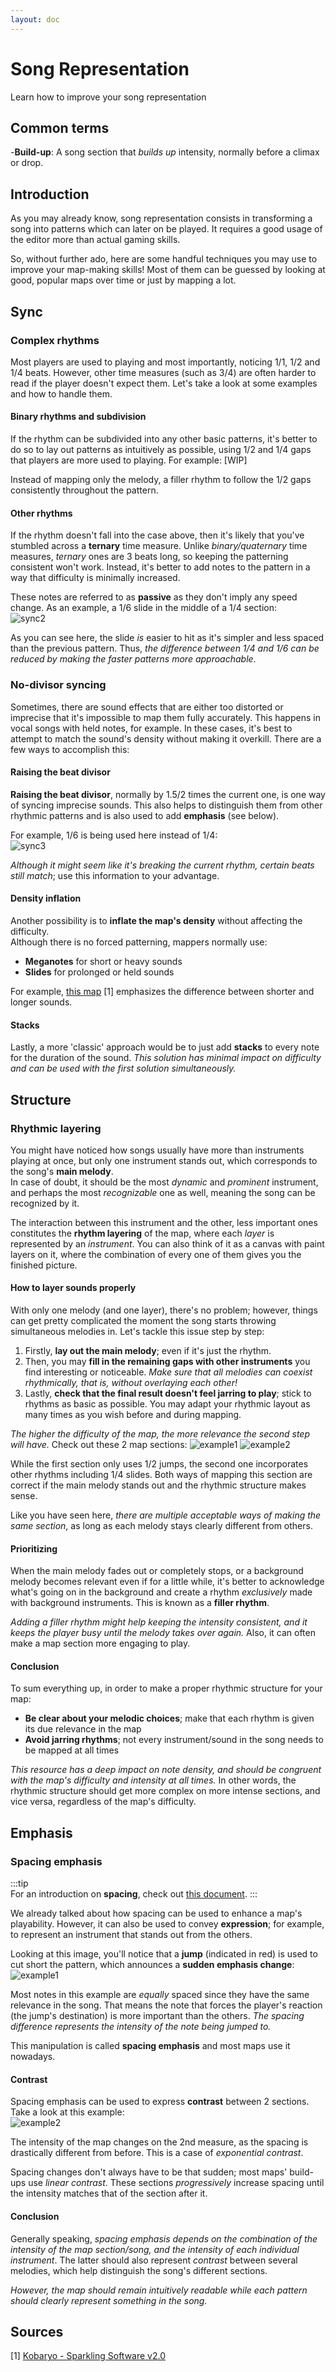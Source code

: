 ```yaml
---
layout: doc
---
```


# Song Representation
Learn how to improve your song representation

## Common terms
-**Build-up**: A song section that _builds up_ intensity, normally before a climax or drop.

## Introduction
As you may already know, song representation consists in transforming a song into patterns
which can later on be played. It requires a good usage of the editor more than actual gaming skills.

So, without further ado, here are some handful techniques you may use to improve your map-making skills!
Most of them can be guessed by looking at good, popular maps over time
or just by mapping a lot.

## Sync

### Complex rhythms
Most players are used to playing and most importantly, noticing 1/1, 1/2 and 1/4 beats. 
However, other time measures (such as 3/4) are often harder to read if the player doesn't expect them.
Let's take a look at some examples and how to handle them.

#### Binary rhythms and subdivision
If the rhythm can be subdivided into any other basic patterns, it's better to do so to lay out patterns as intuitively
as possible, using 1/2 and 1/4 gaps that players are more used to playing.
For example:
[WIP]

Instead of mapping only the melody, a filler rhythm to follow the 1/2 gaps consistently throughout the pattern.

#### Other rhythms
If the rhythm doesn't fall into the case above, then it's likely that you've stumbled across a **ternary** time measure.
Unlike _binary/quaternary_ time measures, _ternary_ ones are 3 beats long, 
so keeping the patterning consistent won't work.
Instead, it's better to add notes to the pattern in a way that difficulty is minimally increased.  

These notes are referred to as **passive** as they don't imply any speed change.
As an example, a 1/6 slide in the middle of a 1/4 section:  
![sync2](../../public/src/map/sync2.jpg)

As you can see here, the slide _is_ easier to hit as it's simpler and less spaced than the previous pattern. 
Thus, _the difference between 1/4 and 1/6 can be reduced by making the faster patterns more approachable_.

### No-divisor syncing
Sometimes, there are sound effects that are either too distorted or imprecise that it's impossible to map them
fully accurately. This happens in vocal songs with held notes, for example.
In these cases, it's best to attempt to match the sound's density without making it overkill.
There are a few ways to accomplish this:

#### Raising the beat divisor
**Raising the beat divisor**, normally by 1.5/2 times the current one, is one way of syncing imprecise sounds.
This also helps to distinguish them from other rhythmic patterns and is also used to add **emphasis** (see below).  

For example, 1/6 is being used here instead of 1/4:    
![sync3](../../public/src/map/sync3.jpg)  

_Although it might seem like it's breaking the current rhythm, certain beats still match_; 
use this information to your advantage.

#### Density inflation
Another possibility is to **inflate the map's density** without affecting the difficulty.   
Although there is no forced patterning, mappers normally use:
- **Meganotes** for short or heavy sounds
- **Slides** for prolonged or held sounds

For example, [this map](https://youtu.be/ru2HSc3-tu8) [1] emphasizes the difference between shorter and longer sounds.

#### Stacks
Lastly, a more 'classic' approach would be to just add **stacks** to every note for the duration of the sound.
_This solution has minimal impact on difficulty and can be used with the first solution simultaneously._

## Structure

### Rhythmic layering
You might have noticed how songs usually have more than instruments playing at once, 
but only one instrument stands out, which corresponds to the song's **main melody**.  
In case of doubt, it should be the most _dynamic_ and _prominent_ instrument, 
and perhaps the most _recognizable_ one as well, meaning the song can be recognized by it.

The interaction between this instrument and the other, 
less important ones constitutes the **rhythm layering** of the map, where each _layer_ is represented by an _instrument_.
You can also think of it as a canvas with paint layers on it, 
where the combination of every one of them gives you the finished picture.

#### How to layer sounds properly
With only one melody (and one layer), there's no problem; however, 
things can get pretty complicated the moment the song starts throwing simultaneous melodies in.
Let's tackle this issue step by step:

1. Firstly, **lay out the main melody**; even if it's just the rhythm.
2. Then, you may **fill in the remaining gaps with other instruments** you find interesting or noticeable.
_Make sure that all melodies can coexist rhythmically, that is, without overlaying each other!_
3. Lastly, **check that the final result doesn't feel jarring to play**; 
stick to rhythms as basic as possible.
You may adapt your rhythmic layout as many times as you wish before and during mapping.

_The higher the difficulty of the map, the more relevance the second step will have._ Check out these 2 map sections:
![example1](../../public/src/map/rhythm1.jpg)
![example2](../../public/src/map/rhythm2.jpg)

While the first section only uses 1/2 jumps, the second one incorporates other rhythms including 1/4 slides.
Both ways of mapping this section are correct if the main melody stands out and the rhythmic structure makes sense.

Like you have seen here, _there are multiple acceptable ways of making the same section_, 
as long as each melody stays clearly different from others.

#### Prioritizing
When the main melody fades out or completely stops, or a background melody becomes relevant even if for a little while, 
it's better to acknowledge what's going on in the background and create a rhythm
_exclusively_ made with background instruments. This is known as a **filler rhythm**.

_Adding a filler rhythm might help keeping the intensity consistent, 
and it keeps the player busy until the melody takes over again._
Also, it can often make a map section more engaging to play.

#### Conclusion
To sum everything up, in order to make a proper rhythmic structure for your map:
- **Be clear about your melodic choices**; make that each rhythm is given its due relevance in the map
- **Avoid jarring rhythms**; not every instrument/sound in the song needs to be mapped at all times

_This resource has a deep impact on note density, and should be congruent with the map's difficulty and intensity
at all times._ In other words, the rhythmic structure should get more complex on more intense sections,
and vice versa, regardless of the map's difficulty.

## Emphasis

### Spacing emphasis
:::tip  
For an introduction on **spacing**, check out [this document](basic_spacing).
:::

We already talked about how spacing can be used to enhance a map's playability. 
However, it can also be used to convey **expression**; for example, to represent an instrument 
that stands out from the others.  

Looking at this image, you'll notice that a **jump** (indicated in red) is used to cut short the pattern,
which announces a **sudden emphasis change**:  
![example1](../../public/src/map/spacingemp1.jpg)  

Most notes in this example are _equally_ spaced since they have the same relevance in the song.
That means the note that forces the player's reaction (the jump's destination) is more important than the others.
_The spacing difference represents the intensity of the note being jumped to._

This manipulation is called **spacing emphasis** and most maps use it nowadays.    

#### Contrast
Spacing emphasis can be used to express **contrast** between 2 sections.
Take a look at this example:  
![example2](../../public/src/map/spacingemp2.jpg)  

The intensity of the map changes on the 2nd measure, as the spacing is drastically different from before.
This is a case of _exponential contrast_.

Spacing changes don't always have to be that sudden; most maps' build-ups use _linear contrast_.
These sections _progressively_ increase spacing until the intensity matches that of the section after it.

#### Conclusion
Generally speaking, _spacing emphasis depends on the combination of the intensity of the map section/song, 
and the intensity of each individual instrument_. 
The latter should also represent _contrast_ between several melodies, which help distinguish the song's different sections.   

_However, the map should remain intuitively readable while each pattern should clearly represent something in the song._  

## Sources
[1] [Kobaryo - Sparkling Software v2.0](https://discord.com/channels/1064060807320702996/1260851465409396756)